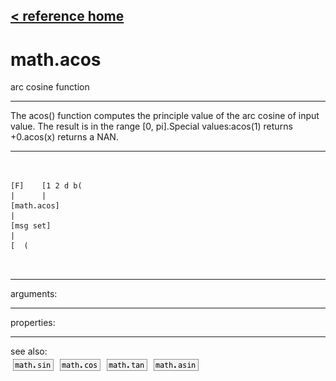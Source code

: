 [< reference home](ceammc_lib.html)
---

# math.acos


arc cosine function

---

The acos() function computes the principle value of the arc cosine of input value.
            The result is in the range [0, pi].Special values:acos(1) returns +0.acos(x) returns a NAN.<br>


---


```


[F]    [1 2 d b(
|      |
[math.acos]
|
[msg set]
|
[  (

            
```

---
arguments:


---
properties:


---
see also:<br>
[![math.sin](img/object_math.sin.png)](math.sin.html)
[![math.cos](img/object_math.cos.png)](math.cos.html)
[![math.tan](img/object_math.tan.png)](math.tan.html)
[![math.asin](img/object_math.asin.png)](math.asin.html)
